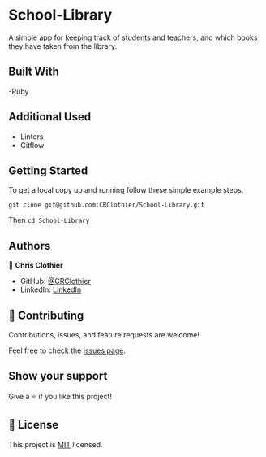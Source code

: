 # School-Library

A simple app for keeping track of students and teachers, and which books they have taken from the library.

## Built With

-Ruby

## Additional Used

- Linters
- Gitflow


## Getting Started

To get a local copy up and running follow these simple example steps.

`git clone git@github.com:CRClothier/School-Library.git `

Then `cd School-Library`


## Authors

👤 **Chris Clothier**

- GitHub: [@CRClothier](https://github.com/CRClothier)
- LinkedIn: [LinkedIn](https://www.linkedin.com/in/crclothier/)

## 🤝 Contributing

Contributions, issues, and feature requests are welcome!

Feel free to check the [issues page](../../issues/).

## Show your support

Give a ⭐️ if you like this project!

## 📝 License

This project is [MIT](./MIT.md) licensed.